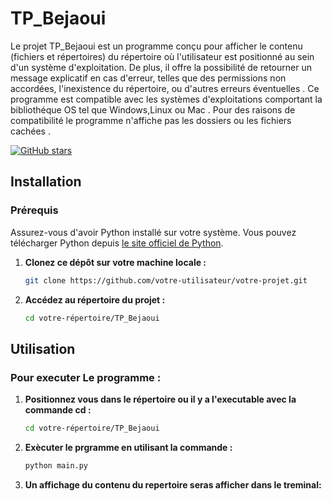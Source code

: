 # TP_Bejaoui
Le projet TP_Bejaoui est un programme conçu pour afficher le contenu (fichiers et répertoires) du répertoire où l'utilisateur est  positionné au sein d'un système d'exploitation. De plus, il offre la possibilité de retourner un message explicatif en cas d'erreur, telles que des permissions non accordées, l'inexistence du répertoire, ou d'autres erreurs éventuelles .
Ce programme est compatible avec les systèmes d'exploitations comportant la bibliothéque OS tel que Windows,Linux ou Mac .
Pour des raisons de compatibilité le programme n'affiche pas les dossiers ou les fichiers cachées .

[![GitHub stars](https://img.shields.io/github/stars/Bejaoui23/TP_Bejaoui.svg)](https://github.com/Bejaoui23/TP_Bejaoui/stargazers)

## Installation

### Prérequis
Assurez-vous d'avoir Python installé sur votre système. Vous pouvez télécharger Python depuis [le site officiel de Python](https://www.python.org/).

1. **Clonez ce dépôt sur votre machine locale :**
    ```bash
    git clone https://github.com/votre-utilisateur/votre-projet.git
    ```

2. **Accédez au répertoire du projet :**

    ```bash
    cd votre-répertoire/TP_Bejaoui
    ```

## Utilisation 

 ### Pour executer Le programme :

 1. **Positionnez vous dans le répertoire ou il y a l'executable avec la commande cd :**

     ```bash
    cd votre-répertoire/TP_Bejaoui
    ```
      
 2. **Exècuter le prgramme en utilisant la commande :** 

      ```bash
    python main.py
    ``` 
 3. **Un affichage du contenu du repertoire seras afficher dans le treminal:**

 



